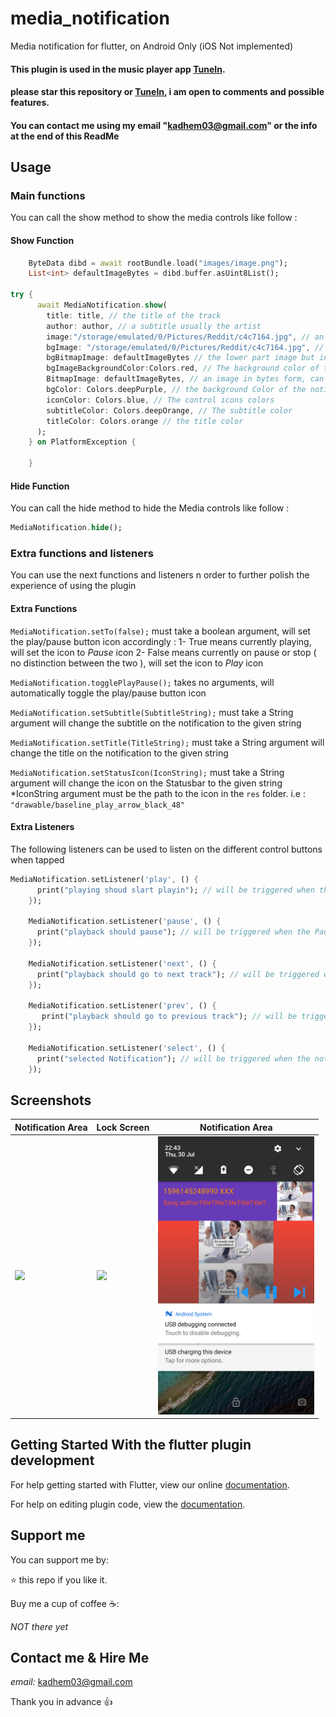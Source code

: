 # media_notification

Media notification for flutter, on Android Only (iOS Not implemented)


#### This plugin is used in the music player app [TuneIn](https://github.com/moda20/flutter-tunein).
#### please star this repository or [TuneIn](https://github.com/moda20/flutter-tunein), i am open to comments and possible features.
#### You can contact me using my email "kadhem03@gmail.com" or the info at the end of this ReadMe
## Usage


### Main functions
You can call the show method to show the media controls like follow :


#### Show Function
```dart
    ByteData dibd = await rootBundle.load("images/image.png");
    List<int> defaultImageBytes = dibd.buffer.asUint8List();

try {
      await MediaNotification.show(
        title: title, // the title of the track
        author: author, // a subtitle usually the artist
        image:"/storage/emulated/0/Pictures/Reddit/c4c7164.jpg", // an image, Must be a URI
        bgImage: "/storage/emulated/0/Pictures/Reddit/c4c7164.jpg", // an image that is show on the lower part of (ONLY) the BIG View 
        bgBitmapImage: defaultImageBytes // the lower part image but in bytes form, can get over any permission problems 
        bgImageBackgroundColor:Colors.red, // The background color of the lower part if the image doesn't fill it completely
        BitmapImage: defaultImageBytes, // an image in bytes form, can get over any permission problems 
        bgColor: Colors.deepPurple, // the background Color of the notification panel
        iconColor: Colors.blue, // The control icons colors
        subtitleColor: Colors.deepOrange, // The subtitle color
        titleColor: Colors.orange // the title color
      );
    } on PlatformException {

    }
```
#### Hide Function
You can call the hide method to hide the Media controls like follow :

```dart
MediaNotification.hide();
```
### Extra functions and listeners

You can use the next functions and listeners n order to further polish the experience of using the plugin


 
#### Extra Functions 

`MediaNotification.setTo(false);` must take a boolean argument, will set the play/pause button icon accordingly :
    1- True means currently playing, will set the icon to *Pause* icon
    2- False means currently on pause or stop ( no distinction between the two ), will set the icon to *Play* icon

`MediaNotification.togglePlayPause();` takes no arguments, will automatically toggle the play/pause button icon

`MediaNotification.setSubtitle(SubtitleString);` must take a String argument will change the subtitle on the notification to the given string

`MediaNotification.setTitle(TitleString);` must take a String argument will change the title on the notification to the given string

`MediaNotification.setStatusIcon(IconString);` must take a String argument will change the icon on the Statusbar to the given string
 *IconString argument must be the path to the icon in the `res` folder. i.e : `"drawable/baseline_play_arrow_black_48"`
 
#### Extra Listeners

The following listeners can be used to listen on the different control buttons when tapped

```dart
MediaNotification.setListener('play', () {
      print("playing shoud slart playin"); // will be triggered when the Play arrow button is tapped
    });

    MediaNotification.setListener('pause', () {
      print("playback should pause"); // will be triggered when the Pause Bars button is tapped
    });

    MediaNotification.setListener('next', () {
      print("playback should go to next track"); // will be triggered when the next button is tapped
    });

    MediaNotification.setListener('prev', () {
       print("playback should go to previous track"); // will be triggered when the previous button is tapped
    });

    MediaNotification.setListener('select', () {
      print("selected Notification"); // will be triggered when the notification is selected (tapped) from the notification area
    });

```  
 

## Screenshots

|       Notification Area                                    |        Lock Screen                                   |        Notification Area                                   |
| ----------------------------------------- | ----------------------------------------- | ----------------------------------------- |
| <img src="screenshots/scrs.png" width="250"> | <img src="screenshots/scrs2.png" width="250"> | <img src="screenshots/scrs4.png" width="250"> |

## Getting Started With the flutter plugin development

For help getting started with Flutter, view our online
[documentation](https://flutter.io/).

For help on editing plugin code, view the [documentation](https://flutter.io/platform-plugins/#edit-code).


## Support me

You can support me by:

⭐️ this repo if you like it.

Buy me a cup of coffee ☕️:

*NOT there yet*


## Contact me & Hire Me

*email:* kadhem03@gmail.com

Thank you in advance 👍